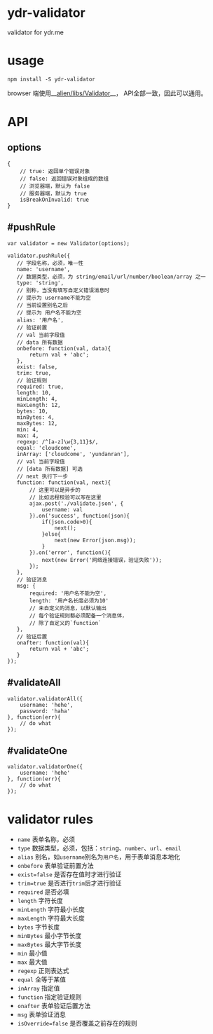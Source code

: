 # ydr-validator
validator for ydr.me


# usage
```
npm install -S ydr-validator
```
browser 端使用__[alien/libs/Validator](https://github.com/cloudcome/alien/blob/master/src/libs/Validator.js)__，
API全部一致，因此可以通用。


# API

## options
```
{
    // true: 返回单个错误对象
    // false: 返回错误对象组成的数组
    // 浏览器端，默认为 false
    // 服务器端，默认为 true
    isBreakOnInvalid: true
}
```

## #pushRule
```
var validator = new Validator(options);

validator.pushRule({
   // 字段名称，必须，唯一性
   name: 'username',
   // 数据类型，必须，为 string/email/url/number/boolean/array 之一
   type: 'string',
   // 别称，当没有填写自定义错误消息时
   // 提示为 username不能为空
   // 当前设置别名之后
   // 提示为 用户名不能为空
   alias: '用户名',
   // 验证前置
   // val 当前字段值
   // data 所有数据
   onbefore: function(val, data){
       return val + 'abc';
   },
   exist: false,
   trim: true,
   // 验证规则
   required: true,
   length: 10,
   minLength: 4,
   maxLength: 12,
   bytes: 10,
   minBytes: 4,
   maxBytes: 12,
   min: 4,
   max: 4,
   regexp: /^[a-z]\w{3,11}$/,
   equal: 'cloudcome',
   inArray: ['cloudcome', 'yundanran'],
   // val 当前字段值
   // [data 所有数据] 可选
   // next 执行下一步
   function: function(val, next){
       // 这里可以是异步的
       // 比如远程校验可以写在这里
       ajax.post('./validate.json', {
           username: val
       }).on('success', function(json){
           if(json.code>0){
               next();
           }else{
               next(new Error(json.msg));
           }
       }).on('error', function(){
           next(new Error('网络连接错误，验证失败'));
       });
   },
   // 验证消息
   msg: {
       required: '用户名不能为空',
       length: '用户名长度必须为10'
       // 未自定义的消息，以默认输出
       // 每个验证规则都必须配备一个消息体，
       // 除了自定义的`function`
   },
   // 验证后置
   onafter: function(val){
       return val + 'abc';
   }
});
```


## #validateAll
```
validator.validatorAll({
	username: 'hehe',
	password: 'haha'
}, function(err){
	// do what
});
```


## #validateOne
```
validator.validatorOne({
	username: 'hehe'
}, function(err){
	// do what
});
```


# validator rules
- `name` 表单名称，必须
- `type` 数据类型，必须，包括：`strin`g、`number`、`url`、`email`
- `alias` 别名，如`username`别名为`用户名`，用于表单消息本地化
- `onbefore` 表单验证前置方法
- `exist=false` 是否存在值时才进行验证
- `trim=true` 是否进行`trim`后才进行验证
- `required` 是否必填
- `length` 字符长度
- `minLength` 字符最小长度
- `maxLength` 字符最大长度
- `bytes` 字节长度
- `minBytes` 最小字节长度
- `maxBytes` 最大字节长度
- `min` 最小值
- `max` 最大值
- `regexp` 正则表达式
- `equal` 全等于某值
- `inArray` 指定值
- `function` 指定验证规则
- `onafter` 表单验证后置方法
- `msg` 表单验证消息
- `isOverride=false` 是否覆盖之前存在的规则